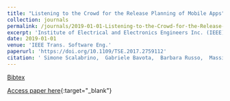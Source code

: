 ```yaml
---
title: "Listening to the Crowd for the Release Planning of Mobile Apps"
collection: journals
permalink: /journals/2019-01-01-Listening-to-the-Crowd-for-the-Release-Planning-of-Mobile-Apps
excerpt: 'Institute of Electrical and Electronics Engineers Inc. (IEEE), Los Alamitos, CA, USA, Scopus ID: 2-s2.0-85031778888, Cited by: 4'
date: 2019-01-01
venue: 'IEEE Trans. Software Eng.'
paperurl: 'https://doi.org/10.1109/TSE.2017.2759112'
citation: ' Simone Scalabrino,  Gabriele Bavota,  Barbara Russo,  Massimiliano Di Penta,  Rocco Oliveto, &quot;Listening to the Crowd for the Release Planning of Mobile Apps.&quot; IEEE Trans. Software Eng., 2019.'
---
```

[Bibtex](https://dblp.org/rec/bib/journals/tse/ScalabrinoBRPO19)

[Access paper here](https://doi.org/10.1109/TSE.2017.2759112){:target="_blank"}
